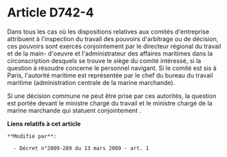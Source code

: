 # Article D742-4

Dans tous les cas où les dispositions relatives aux comités d'entreprise attribuent à l'inspection du travail des pouvoirs
d'arbitrage ou de décision, ces pouvoirs sont exercés conjointement par le directeur régional du travail et de la main-
d'oeuvre et l'administrateur des affaires maritimes dans la circonscription desquels se trouve le siège du comité intéressé,
si la question à résoudre concerne le personnel navigant. Si le comité est sis à Paris, l'autorité maritime est représentée
par le chef du bureau du travail maritime (administration centrale de la marine marchande).

Si une décision commune ne peut être prise par ces autorités, la question est portée devant le ministre chargé du travail et
le ministre chargé de la marine marchande qui statuent conjointement .

**Liens relatifs à cet article**

	**Modifié par**:

	  - Décret n°2009-289 du 13 mars 2009 - art. 1
